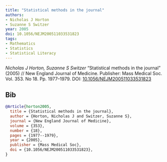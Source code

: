 ```yaml
---
title: "Statistical methods in the journal"
authors:
- Nicholas J Horton
- Suzanne S Switzer
year: 2005
doi: 10.1056/NEJM200511033531823
tags:
- Mathematics
- Statistics
- Statistical Literacy
---
```


<i>Nicholas J Horton, Suzanne S Switzer</i> <span title="">“Statistical methods in the journal”</span> (2005) // New England Journal of Medicine. Publisher: Mass Medical Soc. Vol.&nbsp;353. No&nbsp;18. Pp.&nbsp;1977–1979. DOI:&nbsp;<a href='https://doi.org/10.1056/NEJM200511033531823'>10.1056/NEJM200511033531823</a>

## Bib

```bib
@Article{horton2005,
  title = {Statistical methods in the journal},
  author = {Horton, Nicholas J and Switzer, Suzanne S},
  journal = {New England Journal of Medicine},
  volume = {353},
  number = {18},
  pages = {1977--1979},
  year = {2005},
  publisher = {Mass Medical Soc},
  doi = {10.1056/NEJM200511033531823},
}
```
